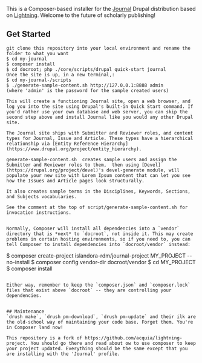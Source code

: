 This is a Composer-based installer for the [Journal](https://github.com/roblib/journal-profile) Drupal distribution based on [Lightning](http://drupal.org/project/lightning). Welcome to the future of scholarly publishing!

## Get Started
```
git clone this repository into your local environment and rename the folder to what you want
$ cd my-journal
$ composer install
$ cd docroot; php ./core/scripts/drupal quick-start journal
Once the site is up, in a new terminal,:
$ cd my-journal-/scripts
$ ./generate-sample-content.sh http://127.0.0.1:8888 admin
(where 'admin' is the password for the sample created users)

This will create a functioning Journal site, open a web browser, and log you into the site using Drupal's built-in Quick Start command. If you'd rather use your own database and web server, you can skip the second step above and install Journal like you would any other Drupal site.

The Journal site ships with Submitter and Reviewer roles, and content types for Journal, Issue and Article. These types have a hierarchical relationship via [Entity Reference Hierarchy](https://www.drupal.org/project/entity_hierarchy).

generate-sample-content.sh  creates sample users and assign the Submitter and Reviewer roles to them,  then using [Devel](https://drupal.org/project/devel)'s devel-generate module, will populate your new site with Lorem Ipsum content that can let you see how the Issues and Article pages look structurally.

It also creates sample terms in the Disciplines, Keywords, Sections, and Subjects vocabularies.

See the comment at the top of script/generate-sample-content.sh for invocation instructions.


Normally, Composer will install all dependencies into a `vendor` directory that is *next* to `docroot`, not inside it. This may create problems in certain hosting environments, so if you need to, you can tell Composer to install dependencies into `docroot/vendor` instead:

```
$ composer create-project islandora-rdm/journal-project MY_PROJECT --no-install
$ composer config vendor-dir docroot/vendor
$ cd MY_PROJECT
$ composer install
```

Either way, remember to keep the `composer.json` and `composer.lock` files that exist above `docroot` -- they are controlling your dependencies.


## Maintenance
`drush make`, `drush pm-download`, `drush pm-update` and their ilk are the old-school way of maintaining your code base. Forget them. You're in Composer land now!

This repository is a fork of https://github.com/acquia/lightning-project. You should go there and read about ow to use composer to keep your project updated. Everything should be the same except that you are installing with the 'Journal' profile.

